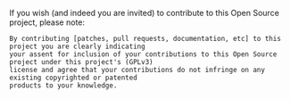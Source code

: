 

If you wish (and indeed you are invited) to contribute to this Open Source project, please note:

    By contributing [patches, pull requests, documentation, etc] to this project you are clearly indicating
    your assent for inclusion of your contributions to this Open Source project under this project's (GPLv3)
    license and agree that your contributions do not infringe on any existing copyrighted or patented
    products to your knowledge.
